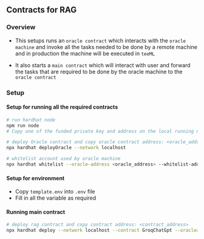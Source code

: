 ## Contracts for RAG

### Overview

- This setups runs an `oracle contract` which interacts with the `oracle machine` and invoke all the tasks needed to be done by a remote machine and in production the machine will be executed in `teeML`

- It also starts a `main contract` which will interact with user and forward the tasks that are required to be done by the oracle machine to the `oracle contract`

### Setup

#### Setup for running all the required contracts

```bash
# run hardhat node
npm run node
# Copy one of the funded private key and address on the local running node: <oracle_machine_wallet_private_key> and <oracle_machine_wallet_address>

# deploy Oracle contract and copy oracle contract address: <oracle_address>
npx hardhat deployOracle --network localhost

# whitelist account used by oracle machine
npx hardhat whitelist --oracle-address <oracle_address> --whitelist-address <oracle_machine_wallet_address> --network localhost
```

#### Setup for environment

- Copy `template.env` into `.env` file
- Fill in all the variable as required

#### Running main contract

```bash
# deploy rag contract and copy contract address: <contract_address>
npx hardhat deploy --network localhost --contract GroqChatGpt --oracleaddress <oracle_address>
```
